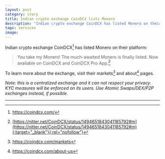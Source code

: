 ```yaml
---
layout: post
category: story
title: Indian crypto exchange CoinDCX lists Monero
description: "Indian crypto exchange CoinDCX has listed Monero on their platform."
tags: services
image: 
---
```


Indian crypto exchange CoinDCX[^1] has listed Monero on their platform:

> You take my Monero! The much-awaited Monero is finally listed. Now available on CoinDCX and CoinDCX Pro App.[^2]

To learn more about the exchange, visit their markets[^3] and about[^4] pages.

*Note: this is a centralized exchange and it can not respect your privacy. KYC measures will be enforced on its users. Use Atomic Swaps/DEX/P2P exchanges instead, if possible.*

---

[^1]: https://coindcx.com/
[^2]: [https://nitter.net/CoinDCX/status/1494651843041185792#m](https://nitter.net/CoinDCX/status/1494651843041185792#m){:target="_blank"}{:rel="nofollow"}
[^3]: https://coindcx.com/markets
[^4]: https://coindcx.com/about-us
